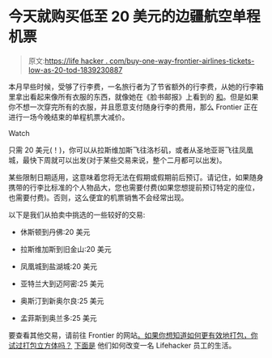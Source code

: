 # 今天就购买低至 20 美元的边疆航空单程机票

> 原文:[https://life hacker . com/buy-one-way-frontier-airlines-tickets-low-as-20-tod-1839230887](https://lifehacker.com/buy-one-way-frontier-airlines-tickets-as-low-as-20-tod-1839230887)

本月早些时候，受够了行李费，一名旅行者为了节省额外的行李费，从她的行李箱里拿出看起来像所有衣服的东西，就像她在《脸书邮报》上看到的 [和](https://www.facebook.com/photo.php?fbid=2430537840357366&set=a.428321277245709&type=3&theater)。但是如果你不想一次穿完所有的衣服，并且愿意支付随身行李的费用，那么 Frontier 正在进行一场今晚结束的单程机票大减价。

Watch

只需 20 美元(！)，你可以从拉斯维加斯飞往洛杉矶，或者从圣地亚哥飞往凤凰城，最快下周就可以出发(对于某些交易来说，整个二月都可以出发)。

某些限制日期适用，这意味着您将无法在假期或假期前后预订。请记住，如果随身携带的行李比标准的个人物品大，您也需要付费(如果您想提前预订特定的座位，也需要付费)。否则，这么便宜的机票销售不会经常出现。

以下是我们从拍卖中挑选的一些较好的交易:

*   休斯顿到丹佛:20 美元
*   拉斯维加斯到旧金山:20 美元

*   凤凰城到盐湖城:20 美元
*   亚特兰大到迈阿密:25 美元
*   奥斯汀到新奥尔良:25 美元
*   孟菲斯到奥兰多:25 美元

要查看其他交易，请前往 Frontier 的网站[。如果你想知道如何更有效地打包，你试过打包立方体吗？](https://www.flyfrontier.com/deals/flight-sales/) [下面是](https://lifehacker.com/how-packing-cubes-can-change-your-life-1833717212) 他们如何改变一名 Lifehacker 员工的生活。